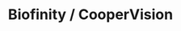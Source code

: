 ---
title: 'Biofinity / CooperVision'
description: 'EKSPLORONI MODELET E REJA PER VITIN 2021'
image: '/images/accesories/Biofinity.png'
---
